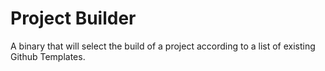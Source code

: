 # Project Builder

A binary that will select the build of a project according to a list of existing Github Templates.
